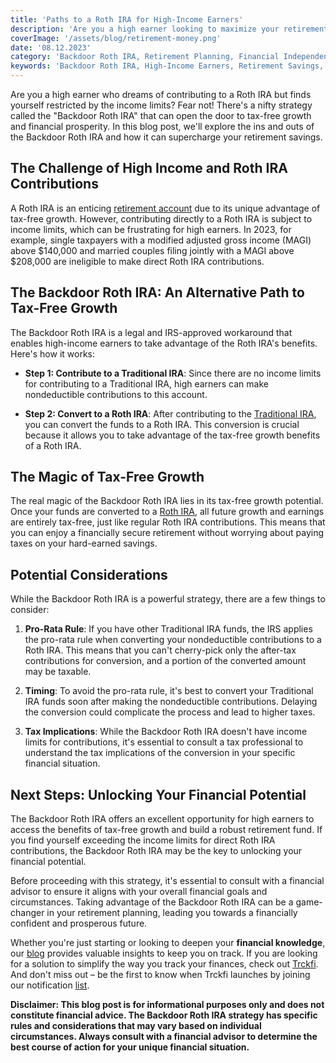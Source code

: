 ```yaml
---
title: 'Paths to a Roth IRA for High-Income Earners'
description: 'Are you a high earner looking to maximize your retirement savings with a tax-efficient strategy? The Backdoor Roth IRA might be the perfect solution! This blog post explores the ins and outs of the Backdoor Roth IRA and how it can benefit individuals who exceed the income limits for direct Roth IRA contributions. Discover the power of tax-free growth and learn how to unlock this nifty backdoor to secure a brighter financial future.'
coverImage: '/assets/blog/retirement-money.png'
date: '08.12.2023'
category: 'Backdoor Roth IRA, Retirement Planning, Financial Independence'
keywords: 'Backdoor Roth IRA, High-Income Earners, Retirement Savings, Tax-Free Growth, Roth IRA Conversion, Retirement Planning, Investment Strategy, Financial Future, Tax-Efficient Strategy, Backdoor Contribution, Retirement Account, Financial Independence'
---
```


Are you a high earner who dreams of contributing to a Roth IRA but finds yourself restricted by the income limits? Fear not! There's a nifty strategy called the "Backdoor Roth IRA" that can open the door to tax-free growth and financial prosperity. In this blog post, we'll explore the ins and outs of the Backdoor Roth IRA and how it can supercharge your retirement savings.

## The Challenge of High Income and Roth IRA Contributions
A Roth IRA is an enticing [retirement account](/blog/retirement-planning-understanding-iras-and-401ks) due to its unique advantage of tax-free growth. However, contributing directly to a Roth IRA is subject to income limits, which can be frustrating for high earners. In 2023, for example, single taxpayers with a modified adjusted gross income (MAGI) above $140,000 and married couples filing jointly with a MAGI above $208,000 are ineligible to make direct Roth IRA contributions.

## The Backdoor Roth IRA: An Alternative Path to Tax-Free Growth
The Backdoor Roth IRA is a legal and IRS-approved workaround that enables high-income earners to take advantage of the Roth IRA's benefits. Here's how it works:

* **Step 1: Contribute to a Traditional IRA**: Since there are no income limits for contributing to a Traditional IRA, high earners can make nondeductible contributions to this account.

* **Step 2: Convert to a Roth IRA**: After contributing to the [Traditional IRA](/blog/traditional-ira-building-a-tax-advantaged-retirement), you can convert the funds to a Roth IRA. This conversion is crucial because it allows you to take advantage of the tax-free growth benefits of a Roth IRA.

## The Magic of Tax-Free Growth
The real magic of the Backdoor Roth IRA lies in its tax-free growth potential. Once your funds are converted to a [Roth IRA](/blog/what-is-the-roth-IRA-avantage-2023), all future growth and earnings are entirely tax-free, just like regular Roth IRA contributions. This means that you can enjoy a financially secure retirement without worrying about paying taxes on your hard-earned savings.

## Potential Considerations
While the Backdoor Roth IRA is a powerful strategy, there are a few things to consider:

1. **Pro-Rata Rule**: If you have other Traditional IRA funds, the IRS applies the pro-rata rule when converting your nondeductible contributions to a Roth IRA. This means that you can't cherry-pick only the after-tax contributions for conversion, and a portion of the converted amount may be taxable.

2. **Timing**: To avoid the pro-rata rule, it's best to convert your Traditional IRA funds soon after making the nondeductible contributions. Delaying the conversion could complicate the process and lead to higher taxes.

3. **Tax Implications**: While the Backdoor Roth IRA doesn't have income limits for contributions, it's essential to consult a tax professional to understand the tax implications of the conversion in your specific financial situation.

## Next Steps: Unlocking Your Financial Potential
The Backdoor Roth IRA offers an excellent opportunity for high earners to access the benefits of tax-free growth and build a robust retirement fund. If you find yourself exceeding the income limits for direct Roth IRA contributions, the Backdoor Roth IRA may be the key to unlocking your financial potential.

Before proceeding with this strategy, it's essential to consult with a financial advisor to ensure it aligns with your overall financial goals and circumstances. Taking advantage of the Backdoor Roth IRA can be a game-changer in your retirement planning, leading you towards a financially confident and prosperous future.

Whether you're just starting or looking to deepen your **financial knowledge**, our [blog](/blog) provides valuable insights to keep you on track. If you are looking for a solution to simplify the way you track your finances, check out [Trckfi](/). And don't miss out – be the first to know when Trckfi launches by joining our notification [list](/#get-notified).

**Disclaimer: This blog post is for informational purposes only and does not constitute financial advice. The Backdoor Roth IRA strategy has specific rules and considerations that may vary based on individual circumstances. Always consult with a financial advisor to determine the best course of action for your unique financial situation.**